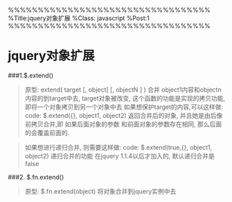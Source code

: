 %%%%%%%%%%%%%%%%%%%%%%%%%%%%%%%%%%
%Title:jquery对象扩展
%Class: javascript
%Post:1
%%%%%%%%%%%%%%%%%%%%%%%%%%%%%%%%%%

# jquery对象扩展
###1.$.extend()
> 原型: extend( target [, object] [, objectN ] )
> 合并 object1内容和objectn内容的到target中去, target对象被改变,
这个函数的功能是实现的拷贝功能,即将一个对象拷贝到另一个对象中去
> 如果想保护target的内容,可以这样做:
code:
    $.extend({}, object1, object2)
> 返回合并后的对象, 并且她是由后像前拷贝合并,即 如果后面对象的参数 和前面对象的参数存在相同, 那么后面的会覆盖前面的.

> 如果想进行递归合并, 则需要这样做:
code:
    $.extend(true,{}, object1, object2)
> 递归合并的功能 在jquery 1.1.4以后才加入的, 默认递归合并是false


###2. $.fn.extend()
> 原型: $.fn.extend(object)
> 将对象合并到jquery实例中去